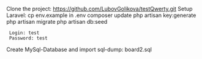 Clone the project:
    https://github.com/LubovGolikova/testQwerty.git
Setup Laravel:
     cp env.example in .env
     composer update
     php artisan key:generate
     php artisan migrate
     php artisan db:seed

     Login: test
     Password: test
Create MySql-Database and import sql-dump:
    board2.sql

